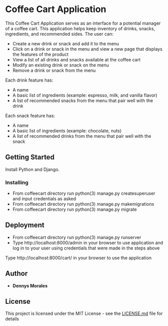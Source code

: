 # Coffee Cart Application

This Coffee Cart Application serves as an interface for a potential manager of a coffee cart. This application helps keep inventory of drinks, snacks, ingredients, and recommended sides. The user can:

- Create a new drink or snack and add it to the menu
- Click on a drink or snack in the menu and view a new page that displays the features of the product
- View a list of all drinks and snacks available at the coffee cart
- Modify an existing drink or snack on the menu
- Remove a drink or snack from the menu

Each drink feature has:
- A name
- A basic list of ingredients (example: espresso, milk, and vanilla flavor)
- A list of recommended snacks from the menu that pair well with the drink

Each snack feature has:
- A name
- A basic list of ingredients (example: chocolate, nuts)
- A list of recommended drinks from the menu that pair well with the snack

## Getting Started

Install Python and Django.

### Installing


- From coffeecart directory run python(3) manage.py createsuperuser and input credentials as asked
- From coffeecart directory run python(3) manage.py makemigrations
- From coffeecart directory run python(3) manage.py migrate


## Deployment

- From coffeecart directory run python(3) manage.py runserver
- Type http://localhost:8000/admin in your browser to use application and log in to your user using credentials that were made in the steps above

Type http://localhost:8000/cart/ in your browser to use the application

## Author

* **Dennys Morales**

## License

This project is licensed under the MIT License - see the [LICENSE.md](LICENSE.md) file for details


